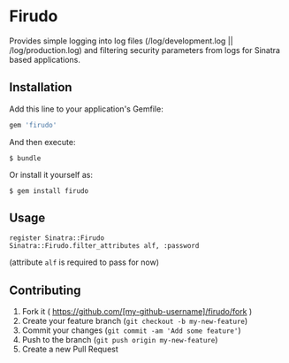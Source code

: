 # Firudo

Provides simple logging into log files (/log/development.log || /log/production.log) and filtering security parameters from logs for Sinatra based applications.

## Installation

Add this line to your application's Gemfile:

```ruby
gem 'firudo'
```

And then execute:

    $ bundle

Or install it yourself as:

    $ gem install firudo

## Usage

    register Sinatra::Firudo
    Sinatra::Firudo.filter_attributes alf, :password

  (attribute `alf` is required to pass for now)

## Contributing

1. Fork it ( https://github.com/[my-github-username]/firudo/fork )
2. Create your feature branch (`git checkout -b my-new-feature`)
3. Commit your changes (`git commit -am 'Add some feature'`)
4. Push to the branch (`git push origin my-new-feature`)
5. Create a new Pull Request

